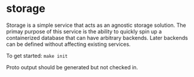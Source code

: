 # storage


Storage is a simple service that acts as an agnostic storage solution.
The primay purpose of this service is the ability to quickly spin up a containerized database that can have arbitrary backends. Later backends can be defined without affecting existing services. 


To get started:
`make init`

Proto output should be generated but not checked in. 